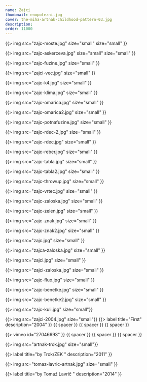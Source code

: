 ```yaml
---
name: Zajci
thumbnail: enopotezni.jpg
cover: the-miha-artnak-childhood-pattern-03.jpg
description: 
order: 11000
---
```


{{> img src="zajc-moste.jpg" size="small" size="small" }}

{{> img src="zajc-askerceva.jpg" size="small" size="small" }}

{{> img src="zajc-fuzine.jpg" size="small" }}

{{> img src="zajci-vec.jpg" size="small" }}

{{> img src="zajc-k4.jpg" size="small" }}

{{> img src="zajc-klima.jpg" size="small" }}

{{> img src="zajc-omarica.jpg" size="small" }}

{{> img src="zajc-omarica2.jpg" size="small" }}

{{> img src="zajc-potnafuzine.jpg" size="small" }}

{{> img src="zajc-rdec-2.jpg" size="small" }}

{{> img src="zajc-rdec.jpg" size="small" }}

{{> img src="zajc-reber.jpg" size="small" }}

{{> img src="zajc-tabla.jpg" size="small" }}

{{> img src="zajc-tabla2.jpg" size="small" }}

{{> img src="zajc-throwup.jpg" size="small" }}

{{> img src="zajc-vrtec.jpg" size="small" }}

{{> img src="zajc-zaloska.jpg" size="small" }}

{{> img src="zajc-zelen.jpg" size="small" }}

{{> img src="zajc-znak.jpg" size="small" }}

{{> img src="zajc-znak2.jpg" size="small" }}

{{> img src="zajc.jpg" size="small" }}

{{> img src="zajca-zaloska.jpg" size="small" }}

{{> img src="zajci.jpg" size="small" }}

{{> img src="zajci-zaloska.jpg" size="small" }}

{{> img src="zajc-fluo.jpg" size="small" }}

{{> img src="zajc-benetke.jpg" size="small" }}

{{> img src="zajc-benetke2.jpg" size="small" }}

{{> img src="zajc-kuli.jpg" size="small"}}

{{> img src="zajci-2004.jpg" size="small"}}
{{> label title="First" description="2004" }}
{{ spacer }} {{ spacer }} {{ spacer }}

{{> vimeo id="27046693" }}
{{ spacer }} {{ spacer }} {{ spacer }}

{{> img src="artnak-trok.jpg" size="small"}}

{{> label title="by Trok/ZEK " description="2011" }}

{{> img src="tomaz-lavric-artnak.jpg" size="small" }}

{{> label title="by Tomaž Lavrič " description="2014" }}




